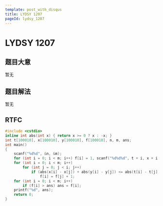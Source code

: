 ```yaml
---
template: post_with_disqus
title: LYDSY 1207
pageId: lydsy_1207
---
```


# LYDSY 1207
<span id="poem"></span><script>$(function(){$.ajax('/api/poem?rnd='+Date.now()+Math.random()).done(function(data){$('#poem').text(data);});});</script>
## 题目大意
暂无

## 题目解法
暂无

## RTFC

```cpp
#include <cstdio>
inline int abs(int x) { return x >= 0 ? x : -x; }
int t[100010], x[100010], y[100010], f[100010], n, m, ans;
int main()
{
    scanf("%d%d", &n, &m);
    for (int i = 0; i < m; i++) f[i] = 1, scanf("%d%d%d", t + i, x + i, y + i);
    for (int i = 0; i < m; i++)
        for (int j = 0; j < i; j++)
            if (abs(x[i] - x[j]) + abs(y[i] - y[j]) <= abs(t[i] - t[j]) && f[i] < f[j] + 1)
                f[i] = f[j] + 1;
    for (int i = 0; i < m; i++)
        if (f[i] > ans) ans = f[i];
    printf("%d", ans);
    return 0;
}
```
<div id="__comment"></div>
